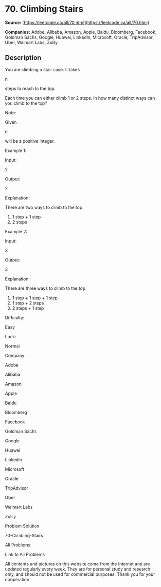 # 70. Climbing Stairs

**Source:** [https://leetcode.ca/all/70.html](https://leetcode.ca/all/70.html)

**Companies:** Adobe, Alibaba, Amazon, Apple, Baidu, Bloomberg, Facebook, Goldman Sachs, Google, Huawei, LinkedIn, Microsoft, Oracle, TripAdvisor, Uber, Walmart Labs, Zulily

## Description

You are climbing a stair case. It takes

n

steps to reach to the top.

Each time you can either climb 1 or 2 steps. In how many distinct ways can you climb to the
        top?

Note:

Given

n

will be a positive integer.

Example 1:

Input:

2

Output:

2

Explanation:

There are two ways to climb to the top.
1. 1 step + 1 step
2. 2 steps

Example 2:

Input:

3

Output:

3

Explanation:

There are three ways to climb to the top.
1. 1 step + 1 step + 1 step
2. 1 step + 2 steps
3. 2 steps + 1 step

Difficulty:

Easy

Lock:

Normal

Company:

Adobe

Alibaba

Amazon

Apple

Baidu

Bloomberg

Facebook

Goldman Sachs

Google

Huawei

LinkedIn

Microsoft

Oracle

TripAdvisor

Uber

Walmart Labs

Zulily

Problem Solution

70-Climbing-Stairs

All Problems:

Link to All Problems

All contents and pictures on this website come from the Internet and are updated regularly every week. They are for personal study and research only, and should not be used for commercial purposes. Thank you for your cooperation.


